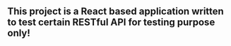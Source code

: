 ## This project is a React based application written to test certain RESTful API for testing purpose only!
